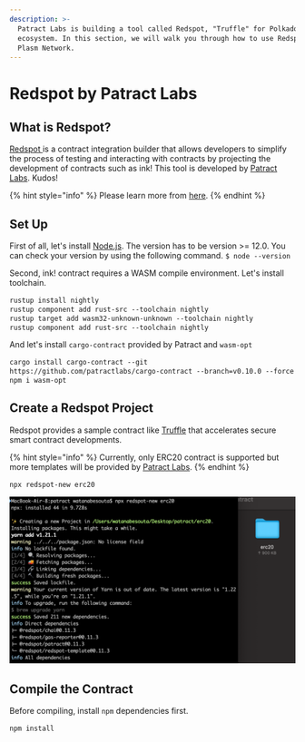 ```yaml
---
description: >-
  Patract Labs is building a tool called Redspot, "Truffle" for Polkadot
  ecosystem. In this section, we will walk you through how to use Redspot on
  Plasm Network.
---
```


# Redspot by Patract Labs

## What is Redspot?

[Redspot ](https://docs.patract.io/en/redspot/introduction.html)is a contract integration builder that allows developers to simplify the process of testing and interacting with contracts by projecting the development of contracts such as ink! This tool is developed by [Patract Labs](https://patract.io/products). Kudos!

{% hint style="info" %}
Please learn more from [here](https://docs.patract.io/en/redspot/introduction.html).
{% endhint %}

## Set Up

First of all, let's install [Node.js](https://nodejs.org/). The version has to be version &gt;= 12.0. You can check your version by using the following command. `$ node --version`

Second, ink! contract requires a WASM compile environment. Let's install toolchain.

```text
rustup install nightly
rustup component add rust-src --toolchain nightly
rustup target add wasm32-unknown-unknown --toolchain nightly
rustup component add rust-src --toolchain nightly
```

And let's install `cargo-contract` provided by Patract  and `wasm-opt`

```text
cargo install cargo-contract --git https://github.com/patractlabs/cargo-contract --branch=v0.10.0 --force
npm i wasm-opt
```

## Create a Redspot Project

Redspot provides a sample contract like [Truffle](https://www.trufflesuite.com/) that accelerates secure smart contract developments.  

{% hint style="info" %}
Currently, only ERC20 contract is supported but more templates will be provided by [Patract Labs](https://patract.io/). 
{% endhint %}

```text
npx redspot-new erc20
```

![](../../../.gitbook/assets/screen-shot-2021-04-16-at-17.55.07.png)

## Compile the Contract

Before compiling, install `npm` dependencies first.

```text
npm install
```



